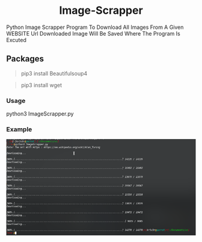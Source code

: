 <h1 align = 'center'>Image-Scrapper</h1>

Python Image Scrapper Program To Download All Images From A Given WEBSITE Url
Downloaded Image Will Be Saved Where The Program Is Excuted
## Packages
>pip3 install Beautifulsoup4

>pip3 install wget
### Usage 

python3 ImageScrapper.py

### Example
![alt text](https://github.com/Kr1v3r/Image-Scrapper/blob/master/Screenshot.png)
